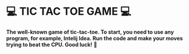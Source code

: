 # **‍💻 TIC TAC TOE GAME ‍💻**

**The well-known game of tic-tac-toe. To start, you need to use any program, for example, Intelij Idea. Run the code and make your moves trying to beat the CPU.
Good luck!** 🤞
